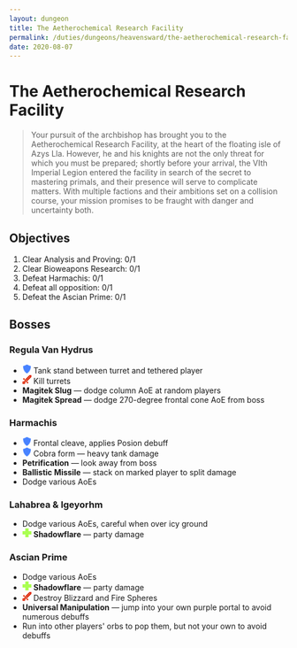 ```yaml
---
layout: dungeon
title: The Aetherochemical Research Facility
permalink: /duties/dungeons/heavensward/the-aetherochemical-research-facility
date: 2020-08-07
---
```


# The Aetherochemical Research Facility

> Your pursuit of the archbishop has brought you to the Aetherochemical Research Facility, at the heart of the floating isle of Azys Lla. However, he and his knights are not the only threat for which you must be prepared; shortly before your arrival, the VIth Imperial Legion entered the facility in search of the secret to mastering primals, and their presence will serve to complicate matters. With multiple factions and their ambitions set on a collision course, your mission promises to be fraught with danger and uncertainty both.

## Objectives

1. Clear Analysis and Proving: 0/1
2. Clear Bioweapons Research: 0/1
3. Defeat Harmachis: 0/1
4. Defeat all opposition: 0/1
5. Defeat the Ascian Prime: 0/1

## Bosses

### Regula Van Hydrus

- ![](/assets/icons/role-tank.png) Tank stand between turret and tethered player
- ![](/assets/icons/role-dps.png) Kill turrets
- **Magitek Slug** — dodge column AoE at random players
- **Magitek Spread** — dodge 270-degree frontal cone AoE from boss

### Harmachis

- ![](/assets/icons/role-tank.png) Frontal cleave, applies Posion debuff
- ![](/assets/icons/role-tank.png) Cobra form — heavy tank damage
- **Petrification** — look away from boss
- **Ballistic Missile** — stack on marked player to split damage
- Dodge various AoEs

### Lahabrea & Igeyorhm

- Dodge various AoEs, careful when over icy ground
- ![](/assets/icons/role-healer.png) **Shadowflare** — party damage

### Ascian Prime

- Dodge various AoEs
- ![](/assets/icons/role-healer.png) **Shadowflare** — party damage
- ![](/assets/icons/role-dps.png) Destroy Blizzard and Fire Spheres
- **Universal Manipulation** — jump into your own purple portal to avoid numerous debuffs
- Run into other players' orbs to pop them, but not your own to avoid debuffs
